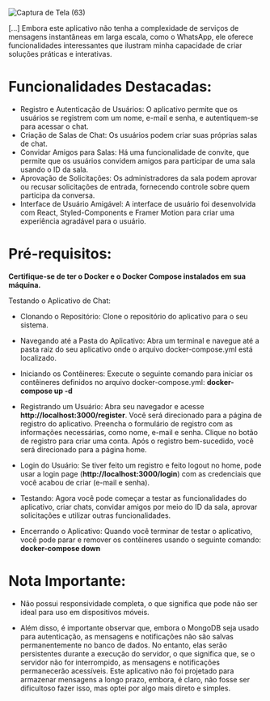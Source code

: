 ![Captura de Tela (63)](https://github.com/Andrei-hub11/chat-project/assets/83555334/f2207103-cd53-4bd8-8bab-4b84f8dd7306)

[...] Embora este aplicativo não tenha a complexidade de serviços de mensagens instantâneas em larga escala, como o WhatsApp, ele oferece funcionalidades interessantes que ilustram minha capacidade de criar soluções práticas e interativas.

# Funcionalidades Destacadas:
* Registro e Autenticação de Usuários: O aplicativo permite que os usuários se registrem com um nome, e-mail e senha, e autentiquem-se para acessar o chat.
* Criação de Salas de Chat: Os usuários podem criar suas próprias salas de chat.
* Convidar Amigos para Salas: Há uma funcionalidade de convite, que permite que os usuários convidem amigos para participar de uma sala usando o ID da sala.
* Aprovação de Solicitações: Os administradores da sala podem aprovar ou recusar solicitações de entrada, fornecendo controle sobre quem participa da conversa.
* Interface de Usuário Amigável: A interface de usuário foi desenvolvida com React, Styled-Components e Framer Motion para criar uma experiência agradável para o usuário.

# Pré-requisitos:

  **Certifique-se de ter o Docker e o Docker Compose instalados em sua máquina.**

Testando o Aplicativo de Chat:
* Clonando o Repositório:
        Clone o repositório do aplicativo para o seu sistema.
* Navegando até a Pasta do Aplicativo:
        Abra um terminal e navegue até a pasta raiz do seu aplicativo onde o arquivo docker-compose.yml está localizado.
* Iniciando os Contêineres:
Execute o seguinte comando para iniciar os contêineres definidos no arquivo docker-compose.yml: **docker-compose up -d**
* Registrando um Usuário:
 Abra seu navegador e acesse **http://localhost:3000/register**. Você será direcionado para a página de registro do aplicativo.
 Preencha o formulário de registro com as informações necessárias, como nome, e-mail e senha. Clique no botão de registro para criar uma conta.
Após o registro bem-sucedido, você será direcionado para a página home.

* Login do Usuário:
  Se tiver feito um registro e feito logout no home, pode usar a login page (**http://localhost:3000/login**) com as credenciais que você acabou de criar (e-mail e senha).

* Testando:
Agora você pode começar a testar as funcionalidades do aplicativo, criar chats, convidar amigos por meio do ID da sala, aprovar solicitações e utilizar outras funcionalidades.

* Encerrando o Aplicativo:
Quando você terminar de testar o aplicativo, você pode parar e remover os contêineres usando o seguinte comando: **docker-compose down**

# Nota Importante:

* Não possui responsividade completa, o que significa que pode não ser ideal para uso em dispositivos móveis.

* Além disso, é importante observar que, embora o MongoDB seja usado para autenticação, as mensagens e notificações não são salvas permanentemente no banco de dados. No entanto, elas serão persistentes durante a execução do servidor, o que significa que, se o servidor não for interrompido, as mensagens e notificações permanecerão acessíveis. Este aplicativo não foi projetado para armazenar mensagens a longo prazo, embora, é claro, não fosse ser dificultoso fazer isso, mas optei por algo mais direto e simples.


